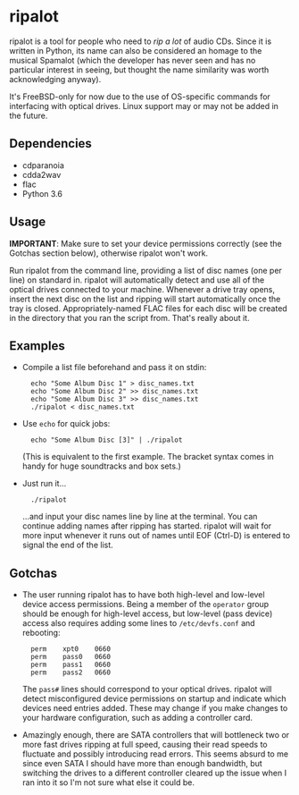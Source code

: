 # ripalot

ripalot is a tool for people who need to _rip a lot_ of audio CDs. Since it is written in Python,
its name can also be considered an homage to the musical Spamalot (which the developer has never
seen and has no particular interest in seeing, but thought the name similarity was worth
acknowledging anyway).

It's FreeBSD-only for now due to the use of OS-specific commands for interfacing with optical
drives. Linux support may or may not be added in the future.

## Dependencies
- cdparanoia
- cdda2wav
- flac
- Python 3.6

## Usage
**IMPORTANT**: Make sure to set your device permissions correctly (see the Gotchas section below),
otherwise ripalot won't work.

Run ripalot from the command line, providing a list of disc names (one per line) on standard in.
ripalot will automatically detect and use all of the optical drives connected to your machine.
Whenever a drive tray opens, insert the next disc on the list and ripping will start automatically
once the tray is closed. Appropriately-named FLAC files for each disc will be created in the
directory that you ran the script from. That's really about it.

## Examples

- Compile a list file beforehand and pass it on stdin:

		echo "Some Album Disc 1" > disc_names.txt
		echo "Some Album Disc 2" >> disc_names.txt
		echo "Some Album Disc 3" >> disc_names.txt
		./ripalot < disc_names.txt

- Use `echo` for quick jobs:

		echo "Some Album Disc [3]" | ./ripalot

	(This is equivalent to the first example. The bracket syntax comes in handy for huge
	soundtracks and box sets.)

- Just run it...

		./ripalot

	...and input your disc names line by line at the terminal. You can continue adding names after
	ripping has started. ripalot will wait for more input whenever it runs out of names until EOF
	(Ctrl-D) is entered to signal the end of the list.

## Gotchas
- The user running ripalot has to have both high-level and low-level device access permissions.
Being a member of the `operator` group should be enough for high-level access, but low-level (pass
device) access also requires adding some lines to `/etc/devfs.conf` and rebooting:

		perm	xpt0	0660
		perm	pass0	0660
		perm	pass1	0660
		perm	pass2	0660

	The `pass#` lines should correspond to your optical drives. ripalot will detect misconfigured
	device permissions on startup and indicate which devices need entries added. These may change
	if you make changes to your hardware configuration, such as adding a controller card. 

- Amazingly enough, there are SATA controllers that will bottleneck two or more fast drives ripping
at full speed, causing their read speeds to fluctuate and possibly introducing read errors. This
seems absurd to me since even SATA I should have more than enough bandwidth, but switching the
drives to a different controller cleared up the issue when I ran into it so I'm not sure what else
it could be.
